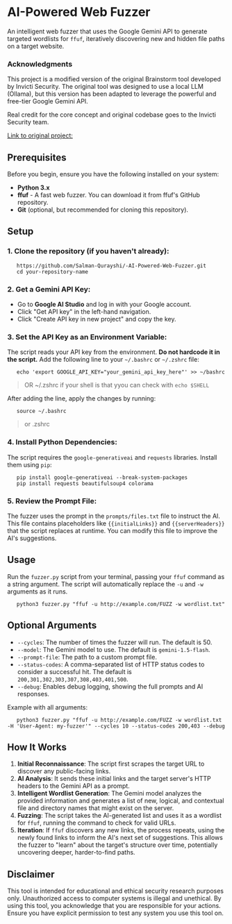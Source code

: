 
# AI-Powered Web Fuzzer

An intelligent web fuzzer that uses the Google Gemini API to generate targeted wordlists for `ffuf`, iteratively discovering new and hidden file paths on a target website.

### Acknowledgments
This project is a modified version of the original Brainstorm tool developed by Invicti Security. The original tool was designed to use a local LLM (Ollama), but this version has been adapted to leverage the powerful and free-tier Google Gemini API.

Real credit for the core concept and original codebase goes to the Invicti Security team.

[Link to original project:](https://github.com/Invicti-Security/brainstorm)


## Prerequisites

Before you begin, ensure you have the following installed on your system:
* **Python 3.x**
* **ffuf** - A fast web fuzzer. You can download it from ffuf's GitHub repository.
* **Git** (optional, but recommended for cloning this repository).

## Setup

### 1. **Clone the repository** (if you haven't already):
```
   https://github.com/Salman-Qurayshi/-AI-Powered-Web-Fuzzer.git
   cd your-repository-name
```
### 2. **Get a Gemini API Key**:
  * Go to **Google AI Studio** and log in with your Google account.
  * Click "Get API key" in the left-hand navigation.
  * Click "Create API key in new project" and copy the key.

### 3. **Set the API Key as an Environment Variable**: 
The script reads your API key from the environment. **Do not hardcode it in the script.** Add the following line to your `~/.bashrc` or `~/.zshrc` file:
```
   echo 'export GOOGLE_API_KEY="your_gemini_api_key_here"' >> ~/bashrc 
```
>  OR ~/.zshrc if your shell is that
> yyou can check with `echo $SHELL`

After adding the line, apply the changes by running:
```
   source ~/.bashrc
```
> or .zshrc

### 4. **Install Python Dependencies**: 
The script requires the `google-generativeai` and `requests` libraries. Install them using `pip`:
```
   pip install google-generativeai --break-system-packages
   pip install requests beautifulsoup4 colorama
```

### 5. **Review the Prompt File**: 
The fuzzer uses the prompt in the `prompts/files.txt` file to instruct the AI. This file contains placeholders like `{{initialLinks}}` and `{{serverHeaders}}` that the script replaces at runtime. You can modify this file to improve the AI's suggestions.

## Usage

Run the `fuzzer.py` script from your terminal, passing your `ffuf` command as a string argument. The script will automatically replace the `-u` and `-w` arguments as it runs.
```
   python3 fuzzer.py "ffuf -u http://example.com/FUZZ -w wordlist.txt"
```

## Optional Arguments

* `--cycles`: The number of times the fuzzer will run. The default is 50.
* `--model`: The Gemini model to use. The default is `gemini-1.5-flash`.
* `--prompt-file`: The path to a custom prompt file.
* `--status-codes`: A comma-separated list of HTTP status codes to consider a successful hit. The default is `200,301,302,303,307,308,403,401,500`.
* `--debug`: Enables debug logging, showing the full prompts and AI responses.

Example with all arguments:
```
   python3 fuzzer.py "ffuf -u http://example.com/FUZZ -w wordlist.txt -H 'User-Agent: my-fuzzer'" --cycles 10 --status-codes 200,403 --debug
```


## How It Works

1. **Initial Reconnaissance**: The script first scrapes the target URL to discover any public-facing links.
2. **AI Analysis**: It sends these initial links and the target server's HTTP headers to the Gemini API as a prompt.
3. **Intelligent Wordlist Generation**: The Gemini model analyzes the provided information and generates a list of new, logical, and contextual file and directory names that might exist on the server.
4. **Fuzzing**: The script takes the AI-generated list and uses it as a wordlist for `ffuf`, running the command to check for valid URLs.
5. **Iteration**: If `ffuf` discovers any new links, the process repeats, using the newly found links to inform the AI's next set of suggestions. This allows the fuzzer to "learn" about the target's structure over time, potentially uncovering deeper, harder-to-find paths.

## Disclaimer

This tool is intended for educational and ethical security research purposes only. Unauthorized access to computer systems is illegal and unethical. By using this tool, you acknowledge that you are responsible for your actions. Ensure you have explicit permission to test any system you use this tool on.

